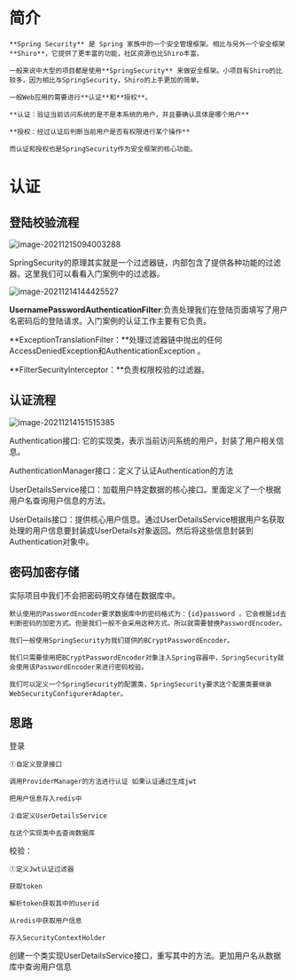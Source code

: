 # 简介

    **Spring Security** 是 Spring 家族中的一个安全管理框架。相比与另外一个安全框架**Shiro**，它提供了更丰富的功能，社区资源也比Shiro丰富。

    一般来说中大型的项目都是使用**SpringSecurity** 来做安全框架。小项目有Shiro的比较多，因为相比与SpringSecurity，Shiro的上手更加的简单。

    一般Web应用的需要进行**认证**和**授权**。

    **认证：验证当前访问系统的是不是本系统的用户，并且要确认具体是哪个用户**

    **授权：经过认证后判断当前用户是否有权限进行某个操作**

    而认证和授权也是SpringSecurity作为安全框架的核心功能。

# 认证

## 登陆校验流程

![image-20211215094003288](https://file+.vscode-resource.vscode-webview.net/d%3A/DATA/%E5%8D%9A%E5%AE%A2/young-rich.github.io/_posts/Spring/image/image-20211215094003288.png)

SpringSecurity的原理其实就是一个过滤器链，内部包含了提供各种功能的过滤器。这里我们可以看看入门案例中的过滤器。

![image-20211214144425527](https://file+.vscode-resource.vscode-webview.net/d%3A/DATA/%E5%8D%9A%E5%AE%A2/young-rich.github.io/_posts/Spring/image/image-20211214144425527.png)

**UsernamePasswordAuthenticationFilter**:负责处理我们在登陆页面填写了用户名密码后的登陆请求。入门案例的认证工作主要有它负责。

**ExceptionTranslationFilter：**处理过滤器链中抛出的任何AccessDeniedException和AuthenticationException 。

**FilterSecurityInterceptor：**负责权限校验的过滤器。

## **认证流程**

![image-20211214151515385](https://file+.vscode-resource.vscode-webview.net/d%3A/DATA/%E5%8D%9A%E5%AE%A2/young-rich.github.io/_posts/Spring/image/image-20211214151515385.png)

Authentication接口: 它的实现类，表示当前访问系统的用户，封装了用户相关信息。

AuthenticationManager接口：定义了认证Authentication的方法

UserDetailsService接口：加载用户特定数据的核心接口。里面定义了一个根据用户名查询用户信息的方法。

UserDetails接口：提供核心用户信息。通过UserDetailsService根据用户名获取处理的用户信息要封装成UserDetails对象返回。然后将这些信息封装到Authentication对象中。

## 密码加密存储

实际项目中我们不会把密码明文存储在数据库中。

    默认使用的PasswordEncoder要求数据库中的密码格式为：{id}password 。它会根据id去判断密码的加密方式。但是我们一般不会采用这种方式。所以就需要替换PasswordEncoder。

    我们一般使用SpringSecurity为我们提供的BCryptPasswordEncoder。

    我们只需要使用把BCryptPasswordEncoder对象注入Spring容器中，SpringSecurity就会使用该PasswordEncoder来进行密码校验。

    我们可以定义一个SpringSecurity的配置类，SpringSecurity要求这个配置类要继承WebSecurityConfigurerAdapter。

## 思路

登录

    ①自定义登录接口

    调用ProviderManager的方法进行认证 如果认证通过生成jwt

    把用户信息存入redis中

    ②自定义UserDetailsService

    在这个实现类中去查询数据库

校验：

    ①定义Jwt认证过滤器

    获取token

    解析token获取其中的userid

    从redis中获取用户信息

    存入SecurityContextHolder

创建一个类实现UserDetailsService接口，重写其中的方法。更加用户名从数据库中查询用户信息
